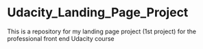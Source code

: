 # Udacity_Landing_Page_Project
This is a repository for my landing page project (1st project) for the professional front end Udacity course
